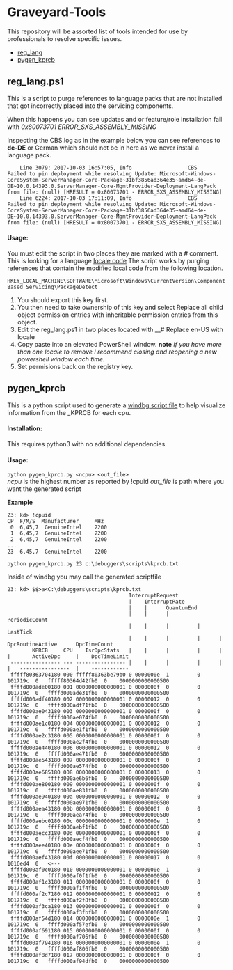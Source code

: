 # Graveyard-Tools
This repository will be assorted list of tools intended for use by professionals to resolve specific issues. 
* [reg_lang](https://github.com/00-eight/Graveyard-Tools#reg_langps1)
* [pygen_kprcb](https://github.com/00-eight/Graveyard-Tools#pygen_kprcb)

## reg_lang.ps1 
This is a script to purge references to language packs that are not installed that got incorrectly placed into the servicing components.  
  
When this happens you can see updates and or feature/role installation fail with *0x80073701 ERROR_SXS_ASSEMBLY_MISSING*

  
Inspecting the CBS.log as in the example below you can see references to __de-DE__ or German which should not be in here as we never install a language pack. 
```
	Line 3079: 2017-10-03 16:57:05, Info                  CBS    Failed to pin deployment while resolving Update: Microsoft-Windows-CoreSystem-ServerManager-Core-Package~31bf3856ad364e35~amd64~de-DE~10.0.14393.0.ServerManager-Core-MgmtProvider-Deployment-LangPack from file: (null) [HRESULT = 0x80073701 - ERROR_SXS_ASSEMBLY_MISSING]
	Line 6224: 2017-10-03 17:11:09, Info                  CBS    Failed to pin deployment while resolving Update: Microsoft-Windows-CoreSystem-ServerManager-Core-Package~31bf3856ad364e35~amd64~de-DE~10.0.14393.0.ServerManager-Core-MgmtProvider-Deployment-LangPack from file: (null) [HRESULT = 0x80073701 - ERROR_SXS_ASSEMBLY_MISSING]
```

#### Usage:

You must edit the script in two places they are marked with a _#_ comment. This is looking for a language [locale code](https://msdn.microsoft.com/en-us/library/cc233982.aspx)
The script works by purging references that contain the modified local code from the following location.  
  
```HKEY_LOCAL_MACHINE\SOFTWARE\Microsoft\Windows\CurrentVersion\Component Based Servicing\PackageDetect```
  
1. You should export this key first. 
2. You then need to take ownership of this key and select Replace all child object permission entries with inheritable permission entries from this object.
3. Edit the reg_lang.ps1 in two places located with __# Replace en-US with locale 
4. Copy paste into an elevated PowerShell window. __note__ *if you have more than one locale to remove I recommend closing and reopening a new powershell window each time.*
5. Set permisions back on the registry key. 

## pygen_kprcb
This is a python script used to generate a [windbg script file](https://docs.microsoft.com/en-us/windows-hardware/drivers/debugger/using-script-files)
 to help visualize information from the _KPRCB for each cpu.  

#### Installation:
This requires python3 with no additional dependencies.

#### Usage:
`python pygen_kprcb.py <ncpu> <out_file>`   
_ncpu_ is the highest number as reported by !cpuid
*out_file* is path where you want the generated script

__Example__ 
```
23: kd> !cpuid
CP  F/M/S  Manufacturer     MHz
 0  6,45,7  GenuineIntel    2200
 1  6,45,7  GenuineIntel    2200
 2  6,45,7  GenuineIntel    2200
...
23  6,45,7  GenuineIntel    2200
```

`python pygen_kprcb.py 23 c:\debuggers\scripts\kprcb.txt`

Inside of windbg you may call the generated scriptfile 
```
23: kd> $$>a<C:\debuggers\scripts\kprcb.txt
                                       InterruptRequest
                                       |    InterruptRate
                                       |    |      QuantumEnd
                                       |    |      |         PeriodicCount
                                       |    |      |         |      LastTick
                                       |    |      |         |      |     DpcRoutineActive      DpcTimeCount
        KPRCB     CPU    IsrDpcStats   |    |      |         |      |     |       ActiveDpc     |    DpcTimeLimit
 ---------------- --- ---------------- |    |      |         |      |     |   ----------------  |    ------------
 fffff80363704180 000 fffff80363be79b0 0 0000000e  1         0   101719c  0   fffff80364d42fb0  0    0000000000000500
 ffffd000ade00180 001 0000000000000001 0 0000000f  0         0   101719c  0   ffffd000ade31fb0  0    0000000000000500
 ffffd000adf40180 002 0000000000000001 0 00000012  0         0   101719c  0   ffffd000adf71fb0  0    0000000000000500
 ffffd000ae043180 003 0000000000000001 0 0000000f  0         0   101719c  0   ffffd000ae074fb0  0    0000000000000500
 ffffd000ae1c0180 004 0000000000000001 0 00000012  0         0   101719c  0   ffffd000ae1f1fb0  0    0000000000000500
 ffffd000ae2c3180 005 0000000000000001 0 0000000f  0         0   101719c  0   ffffd000ae2f4fb0  0    0000000000000500
 ffffd000ae440180 006 0000000000000001 0 00000012  0         0   101719c  0   ffffd000ae471fb0  0    0000000000000500
 ffffd000ae543180 007 0000000000000001 0 0000000f  0         0   101719c  0   ffffd000ae574fb0  0    0000000000000500
 ffffd000ae685180 008 0000000000000001 0 00000013  0         0   101719c  0   ffffd000ae6b6fb0  0    0000000000000500
 ffffd000ae800180 009 0000000000000001 0 0000000f  0         0   101719c  0   ffffd000ae831fb0  0    0000000000000500
 ffffd000ae940180 00a 0000000000000001 0 00000012  0         0   101719c  0   ffffd000ae971fb0  0    0000000000000500
 ffffd000aea43180 00b 0000000000000001 0 0000000f  0         0   101719c  0   ffffd000aea74fb0  0    0000000000000500
 ffffd000aebc0180 00c 0000000000000001 0 0000000e  1         0   101719c  0   ffffd000aebf1fb0  0    0000000000000500
 ffffd000aecc3180 00d 0000000000000001 0 0000000f  0         0   101719c  0   ffffd000aecf4fb0  0    0000000000000500
 ffffd000aee40180 00e 0000000000000001 0 0000000f  0         0   101719c  0   ffffd000aee71fb0  0    0000000000000500
 ffffd000aef43180 00f 0000000000000001 0 00000017  0         0   1016ed4  0   <---
 ffffd000af0c0180 010 0000000000000001 0 0000000e  1         0   101719c  0   ffffd000af0f1fb0  0    0000000000000500
 ffffd000af1c3180 011 0000000000000001 0 0000000f  0         0   101719c  0   ffffd000af1f4fb0  0    0000000000000500
 ffffd000af2c7180 012 0000000000000001 0 00000012  0         0   101719c  0   ffffd000af2f8fb0  0    0000000000000500
 ffffd000af3ca180 013 0000000000000001 0 0000000f  0         0   101719c  0   ffffd000af3fbfb0  0    0000000000000500
 ffffd000af54d180 014 0000000000000001 0 0000000e  1         0   101719c  0   ffffd000af57efb0  0    0000000000000500
 ffffd000af691180 015 0000000000000001 0 0000000f  0         0   101719c  0   ffffd000af706fb0  0    0000000000000500
 ffffd000af794180 016 0000000000000001 0 0000000e  1         0   101719c  0   ffffd000af806fb0  0    0000000000000500
 ffffd000af8d7180 017 0000000000000001 0 0000000f  0         0   101719c  0   ffffd000af94dfb0  0    0000000000000500
```